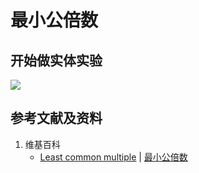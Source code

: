 # 最小公倍数

## 开始做实体实验

![](/images/数论/基本数和合成数/最小公倍数/1a1.jpg)

## 参考文献及资料

1. 维基百科
	- [Least common multiple](https://en.wikipedia.org/wiki/Least_common_multiple) | [最小公倍数](https://zh.wikipedia.org/wiki/最小公倍数) 





